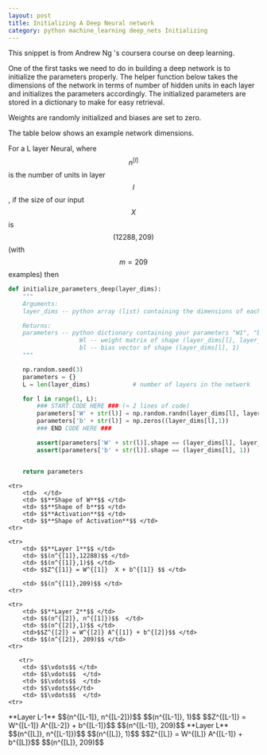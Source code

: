 ```yaml
---
layout: post
title: Initializing A Deep Neural network
category: python machine_learning deep_nets Initializing
---
```


This snippet is from Andrew Ng 's coursera course on deep learning.

One of the first tasks we need to do in building a deep network is to initialize the parameters properly. The helper function below takes the dimensions of the network in terms of number of hidden units in each layer and initializes the parameters accordingly. The initialized parameters are stored in a dictionary to make for easy retrieval.

Weights are randomly initialized and biases are set to zero.

The table below shows an example network dimensions.

For a L layer Neural, where $$n^{[l]}$$ is the number of units in layer $$l$$, if the size of our input $$X$$ is $$(12288, 209)$$ (with $$m=209$$ examples) then


```python
def initialize_parameters_deep(layer_dims):
    """
    Arguments:
    layer_dims -- python array (list) containing the dimensions of each layer in our network

    Returns:
    parameters -- python dictionary containing your parameters "W1", "b1", ..., "WL", "bL":
                    Wl -- weight matrix of shape (layer_dims[l], layer_dims[l-1])
                    bl -- bias vector of shape (layer_dims[l], 1)
    """

    np.random.seed(3)
    parameters = {}
    L = len(layer_dims)            # number of layers in the network

    for l in range(1, L):
        ### START CODE HERE ### (≈ 2 lines of code)
        parameters['W' + str(l)] = np.random.randn(layer_dims[l], layer_dims[l-1])*0.01
        parameters['b' + str(l)] = np.zeros((layer_dims[l],1))
        ### END CODE HERE ###

        assert(parameters['W' + str(l)].shape == (layer_dims[l], layer_dims[l-1]))
        assert(parameters['b' + str(l)].shape == (layer_dims[l], 1))


    return parameters
```


    <tr>
        <td>  </td>
        <td> $$**Shape of W**$$ </td>
        <td> $$**Shape of b**$$ </td>
        <td> $$**Activation**$$ </td>
        <td> $$**Shape of Activation**$$ </td>
    <tr>

    <tr>
        <td> $$**Layer 1**$$ </td>
        <td> $$(n^{[1]},12288)$$ </td>
        <td> $$(n^{[1]},1)$$ </td>
        <td> $$Z^{[1]} = W^{[1]}  X + b^{[1]} $$ </td>

        <td> $$(n^{[1]},209)$$ </td>
    <tr>

    <tr>
        <td> $$**Layer 2**$$ </td>
        <td> $$(n^{[2]}, n^{[1]})$$  </td>
        <td> $$(n^{[2]},1)$$ </td>
        <td>$$Z^{[2]} = W^{[2]} A^{[1]} + b^{[2]}$$ </td>
        <td> $$(n^{[2]}, 209)$$ </td>
    <tr>

       <tr>
        <td> $$\vdots$$ </td>
        <td> $$\vdots$$  </td>
        <td> $$\vdots$$  </td>
        <td> $$\vdots$$</td>
        <td> $$\vdots$$  </td>
    <tr>

   <tr>
        <td> **Layer L-1** </td>
        <td> $$(n^{[L-1]}, n^{[L-2]})$$ </td>
        <td> $$(n^{[L-1]}, 1)$$  </td>
        <td>$$Z^{[L-1]} =  W^{[L-1]} A^{[L-2]} + b^{[L-1]}$$ </td>
        <td> $$(n^{[L-1]}, 209)$$ </td>
    <tr>


   <tr>
        <td> **Layer L** </td>
        <td> $$(n^{[L]}, n^{[L-1]})$$ </td>
        <td> $$(n^{[L]}, 1)$$ </td>
        <td> $$Z^{[L]} =  W^{[L]} A^{[L-1]} + b^{[L]}$$</td>
        <td> $$(n^{[L]}, 209)$$  </td>
    <tr>

